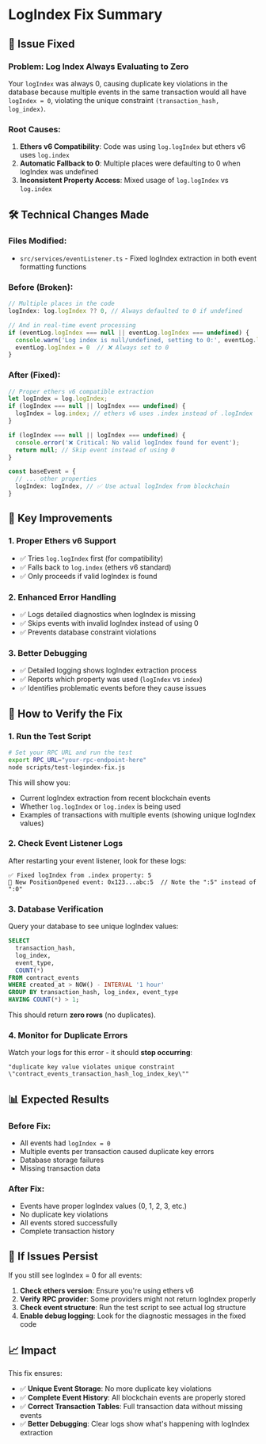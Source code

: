 # LogIndex Fix Summary

## 🔧 Issue Fixed

### **Problem**: Log Index Always Evaluating to Zero

Your `logIndex` was always 0, causing duplicate key violations in the database because multiple events in the same transaction would all have `logIndex = 0`, violating the unique constraint `(transaction_hash, log_index)`.

### **Root Causes**:
1. **Ethers v6 Compatibility**: Code was using `log.logIndex` but ethers v6 uses `log.index`
2. **Automatic Fallback to 0**: Multiple places were defaulting to 0 when logIndex was undefined
3. **Inconsistent Property Access**: Mixed usage of `log.logIndex` vs `log.index`

## 🛠️ Technical Changes Made

### **Files Modified**:
- `src/services/eventListener.ts` - Fixed logIndex extraction in both event formatting functions

### **Before (Broken)**:
```typescript
// Multiple places in the code
logIndex: log.logIndex ?? 0, // Always defaulted to 0 if undefined

// And in real-time event processing
if (eventLog.logIndex === null || eventLog.logIndex === undefined) {
  console.warn('Log index is null/undefined, setting to 0:', eventLog.logIndex)
  eventLog.logIndex = 0  // ❌ Always set to 0
}
```

### **After (Fixed)**:
```typescript
// Proper ethers v6 compatible extraction
let logIndex = log.logIndex;
if (logIndex === null || logIndex === undefined) {
  logIndex = log.index; // ethers v6 uses .index instead of .logIndex
}

if (logIndex === null || logIndex === undefined) {
  console.error('❌ Critical: No valid logIndex found for event');
  return null; // Skip event instead of using 0
}

const baseEvent = {
  // ... other properties
  logIndex: logIndex, // ✅ Use actual logIndex from blockchain
}
```

## 🎯 Key Improvements

### 1. **Proper Ethers v6 Support**
- ✅ Tries `log.logIndex` first (for compatibility)  
- ✅ Falls back to `log.index` (ethers v6 standard)
- ✅ Only proceeds if valid logIndex is found

### 2. **Enhanced Error Handling**
- ✅ Logs detailed diagnostics when logIndex is missing
- ✅ Skips events with invalid logIndex instead of using 0
- ✅ Prevents database constraint violations

### 3. **Better Debugging**
- ✅ Detailed logging shows logIndex extraction process
- ✅ Reports which property was used (`logIndex` vs `index`)
- ✅ Identifies problematic events before they cause issues

## 🧪 How to Verify the Fix

### 1. **Run the Test Script**
```bash
# Set your RPC URL and run the test
export RPC_URL="your-rpc-endpoint-here"
node scripts/test-logindex-fix.js
```

This will show you:
- Current logIndex extraction from recent blockchain events
- Whether `log.logIndex` or `log.index` is being used
- Examples of transactions with multiple events (showing unique logIndex values)

### 2. **Check Event Listener Logs**
After restarting your event listener, look for these logs:
```
✅ Fixed logIndex from .index property: 5
📡 New PositionOpened event: 0x123...abc:5  // Note the ":5" instead of ":0"
```

### 3. **Database Verification**
Query your database to see unique logIndex values:
```sql
SELECT 
  transaction_hash, 
  log_index, 
  event_type,
  COUNT(*) 
FROM contract_events 
WHERE created_at > NOW() - INTERVAL '1 hour'
GROUP BY transaction_hash, log_index, event_type
HAVING COUNT(*) > 1;
```

This should return **zero rows** (no duplicates).

### 4. **Monitor for Duplicate Errors**
Watch your logs for this error - it should **stop occurring**:
```
"duplicate key value violates unique constraint \"contract_events_transaction_hash_log_index_key\""
```

## 📊 Expected Results

### **Before Fix**:
- All events had `logIndex = 0`
- Multiple events per transaction caused duplicate key errors
- Database storage failures
- Missing transaction data

### **After Fix**:
- Events have proper logIndex values (0, 1, 2, 3, etc.)
- No duplicate key violations
- All events stored successfully
- Complete transaction history

## 🚨 If Issues Persist

If you still see logIndex = 0 for all events:

1. **Check ethers version**: Ensure you're using ethers v6
2. **Verify RPC provider**: Some providers might not return logIndex properly
3. **Check event structure**: Run the test script to see actual log structure
4. **Enable debug logging**: Look for the diagnostic messages in the fixed code

## 📈 Impact

This fix ensures:
- ✅ **Unique Event Storage**: No more duplicate key violations
- ✅ **Complete Event History**: All blockchain events are properly stored
- ✅ **Correct Transaction Tables**: Full transaction data without missing events
- ✅ **Better Debugging**: Clear logs show what's happening with logIndex extraction 